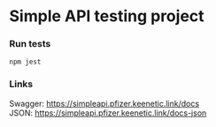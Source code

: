 # Simple API testing project
### Run tests
```
npm jest
```
### Links
Swagger: https://simpleapi.pfizer.keenetic.link/docs </br>
JSON: https://simpleapi.pfizer.keenetic.link/docs-json
